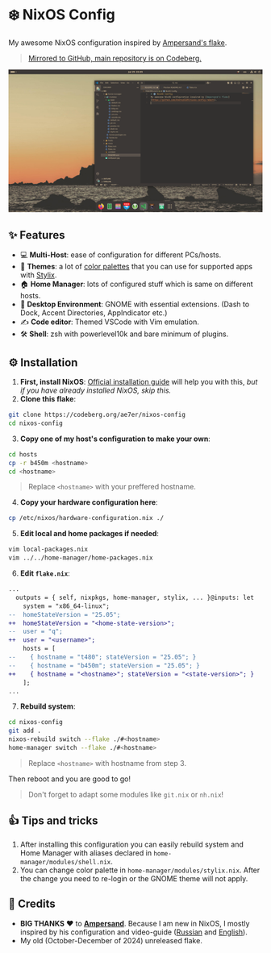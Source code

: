 # ❄️ NixOS Config
My awesome NixOS configuration inspired by [Ampersand's flake](https://github.com/Andrey0189/nixos-config-reborn).  
> [Mirrored to GitHub, main repository is on Codeberg.](https://codeberg.org/ae7er/nixos-config)

![Screenshot of system](./assets/screenshot1.png)

## ✨ Features
- 💻 **Multi-Host**: ease of configuration for different PCs/hosts.
- 🎨 **Themes**: a lot of [color palettes](https://github.com/tinted-theming/schemes) that you can use for supported apps with [Stylix](https://nix-community.github.io/stylix/configuration.html#handmade-schemes).
- 🏠 **Home Manager**: lots of configured stuff which is same on different hosts.
- 👣 **Desktop Environment**: GNOME with essential extensions. (Dash to Dock, Accent Directories, AppIndicator etc.)
- ✍️ **Code editor**: Themed VSCode with Vim emulation.
- 🛠️ **Shell**: zsh with powerlevel10k and bare minimum of plugins.

## ⚙️ Installation
1. **First, install NixOS**: [Official installation guide](https://nixos.org/manual/nixos/stable/#sec-installation) will help you with this, *but if you have already installed NixOS, skip this.*  
2. **Clone this flake**:
  ```bash
  git clone https://codeberg.org/ae7er/nixos-config
  cd nixos-config
  ```
3. **Copy one of my host's configuration to make your own**:
  ```bash
  cd hosts
  cp -r b450m <hostname>
  cd <hostname>
  ```
  > Replace `<hostname>` with your preffered hostname.
4. **Copy your hardware configuration here**:
  ```bash
  cp /etc/nixos/hardware-configuration.nix ./
  ```
5. **Edit local and home packages if needed**:
  ```bash
  vim local-packages.nix
  vim ../../home-manager/home-packages.nix
  ```
6. **Edit `flake.nix`**:
  ```diff
  ...
    outputs = { self, nixpkgs, home-manager, stylix, ... }@inputs: let
      system = "x86_64-linux";
  --  homeStateVersion = "25.05";
  ++  homeStateVersion = "<home-state-version>";
  --  user = "q";
  ++  user = "<username>";
      hosts = [
  --    { hostname = "t480"; stateVersion = "25.05"; }
  --    { hostname = "b450m"; stateVersion = "25.05"; }
  ++    { hostname = "<hostname>"; stateVersion = "<state-version>"; }
      ];
  ...
  ```
7. **Rebuild system**:
  ```bash
  cd nixos-config
  git add .
  nixos-rebuild switch --flake ./#<hostname>
  home-manager switch --flake ./#<hostname>
  ```
  > Replace `<hostname>` with hostname from step 3.  

Then reboot and you are good to go!
> Don't forget to adapt some modules like `git.nix` or `nh.nix`!

## 👍 Tips and tricks
1. After installing this configuration you can easily rebuild system and Home Manager with aliases declared in `home-manager/modules/shell.nix`.
2. You can change color palette in `home-manager/modules/stylix.nix`. After the change you need to re-login or the GNOME theme will not apply.

## 🤝 Credits
- **BIG THANKS** ❤️ to [**Ampersand**](https://github.com/Andrey0189). Because I am new in NixOS, I mostly inspired by his configuration and video-guide ([Russian](https://youtu.be/watch?v=HOq7XTygAAU) and [English](https://youtu.be/watch?v=nLwbNhSxLd4)).
- My old (October-December of 2024) unreleased flake.
